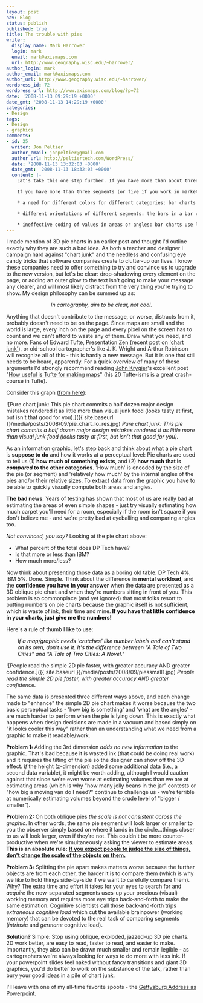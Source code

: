 ```yaml
---
layout: post
nav: Blog
status: publish
published: true
title: The trouble with pies
writer:
  display_name: Mark Harrower
  login: mark
  email: mark@axismaps.com
  url: http://www.geography.wisc.edu/~harrower/
author_login: mark
author_email: mark@axismaps.com
author_url: http://www.geography.wisc.edu/~harrower/
wordpress_id: 72
wordpress_url: http://www.axismaps.com/blog/?p=72
date: '2008-11-13 09:29:19 +0000'
date_gmt: '2008-11-13 14:29:19 +0000'
categories:
- Design
tags:
- Design
- graphics
comments:
- id: 25
  writer: Jon Peltier
  author_email: jonpeltier@gmail.com
  author_url: http://peltiertech.com/WordPress/
  date: '2008-11-13 13:32:03 +0000'
  date_gmt: '2008-11-13 18:32:03 +0000'
  content: |-
    Lat's take this one step further. If you have more than about three categories, don't use a pie chart. The pies used in the margins of http://fivethirtyeight.com are a good example: these are effective because they only compare two segments (and sometimes three, and the third is tiny).

    If you have more than three segments (or five if you work in marketing), use a bar or column chart. These avoid several problems with pie charts:

    * a need for different colors for different categories: bar charts can use the same color for all bars, or allow selective highlighting of a bar with a different color.

    * different orientations of different segments: the bars in a bar chart are parallel.

    * ineffective coding of values in areas or angles: bar charts use lengths, which are a snap to compare.
---
```

<p>I made mention of 3D pie charts in an earlier post and thought I'd outline exactly why they are such a bad idea. As both a teacher and designer I campaign hard against "chart junk" and the needless and confusing eye candy tricks that software companies create to clutter-up our lives. I know these companies need to offer something to try and convince us to upgrade to the new version, but let's be clear: drop-shadowing every element on the page, or adding an outer glow to the text isn't going to make your message any clearer, and will most likely distract from the very thing you're trying to show. My design philosophy can be summed up as:</p>
<p style="text-align: center;"><em>In cartography, aim to be clear, not cool.</em></p>
<!--break-->
<p>Anything that doesn't contribute to the message, or worse, distracts from it, probably doesn't need to be on the page. Since maps are small and the world is large, every inch on the page and every pixel on the screen has to count and we can't afford to waste any of them. Draw what you need, and no more. Fans of Edward Tufte, Presentation Zen (recent post on <a href="http://www.presentationzen.com/presentationzen/2008/07/environmental-graffiti-posted-a-bar-chart-suitable-for-entry-into-the-bar-chart-hall-of-shame-i-made-a-list-of-at-least-ten.html" target="_blank">'chart junk'</a>), or old-school cartographer's like J. K. Wright and Arthur Robinson will recognize all of this - this is hardly a new message. But it is one that still needs to be heard, apparently. For a quick overview of many of these arguments I'd strongly recommend reading <a href="http://go.owu.edu/~jbkrygie/" target="_blank">John Krygier</a>'s excellent post "<a href="http://makingmaps.wordpress.com/2007/08/16/how-useful-is-tufte-for-making-maps/">How useful is Tufte for making maps</a>" (his 20 Tufte-isms is a great crash-course in Tufte).</p>
<p>Consider this graph (<a href="http://www.chartexample.com/chart_example/piechart.php" target="_blank">from here</a>):</p>

![Pure chart junk: This pie chart commits a half dozen major design mistakes rendered it as little more than visual junk food (looks tasty at first, but isn't that good for you).]({{ site.baseurl }}/media/posts/2008/09/pie_chart_lo_res.jpg)
_Pure chart junk: This pie chart commits a half dozen major design mistakes rendered it as little more than visual junk food (looks tasty at first, but isn't that good for you)._

<p>As an information graphic, let's step back and think about what a pie chart is <strong>suppose to do</strong> and how it works at a perceptual level: Pie charts are used to tell us (1) <strong>how much of something exists</strong>, and (2) <strong>how much that is <em>compared</em> to the other categories</strong>. 'How much' is encoded by the size of the pie (or segment) and 'relatively how much' by the internal angles of the pies and/or their relative sizes. To extract data from the graphic you have to be able to quickly visually compute both areas and angles.</p>
<p><strong>The bad news</strong>: Years of testing has shown that most of us are really bad at estimating the areas of even simple shapes - just try visually estimating how much carpet you'll need for a room, especially if the room isn't square if you don't believe me - and we're pretty bad at eyeballing and comparing angles too.</p>
<p><em>Not convinced, you say? </em>Looking at the pie chart above:</p>
<ul>
<li>What percent of the total does DP Tech have?</li>
<li>Is that more or less than IBM?</li>
<li>How much more/less?</li>
</ul>
<p>Now think about presenting those data as a boring old table: DP Tech 4%, IBM 5%. Done. Simple. Think about the difference in <strong>mental workload</strong>, and the <strong>confidence you have in your answer</strong><em> </em>when the data are presented as a 3D oblique pie chart and when they're numbers sitting in front of you. This problem is so commonplace (and yet ignored) that most folks resort to putting numbers on pie charts because the graphic itself is not sufficient, which is waste of ink, their time and mine.<span style="color: #000080;"><strong><span style="color: #000000;"> </span><span style="color: #000000;">If you have that little confidence in your charts, just give me the numbers!</span></strong><br />
</span></p>
<p><span style="color: #000000;">Here's a rule of thumb I like to use: </span></p>
<p style="padding-left: 30px;"><em><span style="color: #000000;">If a map/graphic needs 'crutches' like number labels and can't stand on its own, don't use it. It's the difference between "A Tale of Two Cities" and "A Tale of Two Cities: A Novel."</span></em></p>

![People read the simple 2D pie faster, with greater accuracy AND greater confidence.]({{ site.baseurl }}/media/posts/2008/09/piessmall1.jpg)
_People read the simple 2D pie faster, with greater accuracy AND greater confidence._

<p>The same data is presented three different ways above, and each change made to "enhance" the simple 2D pie chart makes it worse because the two basic perceptual tasks - 'how big is something' and 'what are the angles' - are much harder to perform when the pie is lying down. This is exactly what happens when design decisions are made in a vacuum and based simply on "it looks cooler this way" rather than an understanding what we need from a graphic to make it readable/work.</p>
<p><strong>Problem 1: </strong>Adding the 3rd dimension <em>adds no new information</em> to the graphic. That's bad because it is wasted ink (that could be doing real work) and it requires the tilting of the pie so the designer can show off the 3D effect.<em> If</em> the height (z-dimension) added some additional data (i.e., a second data variable), it might be worth adding, although I would caution against that since we're even worse at estimating volumes than we are at estimating areas (which is why "how many jelly beans in the jar" contests or "how big a moving van do I need?" continue to challenge us - we're terrible at numerically estimating volumes beyond the crude level of "bigger / smaller").</p>
<p><strong>Problem 2:</strong> On both oblique pies <em>the scale is not consistent across the graphic</em>. In other words, the same pie segment will look larger or smaller to you the observer simply based on where it lands in the circle...things closer to us will look larger, even if they're not. This couldn't be more counter-productive when we're simultaneously asking the viewer to estimate areas. <strong>This is an absolute rule:</strong> <span style="text-decoration: underline;"><strong>If you expect people to judge the size of things, don't change the scale of the objects on them.</strong></span></p>
<p><strong>Problem 3:</strong> Splitting the pie apart makes matters worse because the further objects are from each other, the harder it is to compare them (which is why we like to hold things side-by-side if we want to carefully compare them). Why? The extra time and effort it takes for your eyes to search for and <em>acquire</em> the now-separated segments uses-up your precious (visual) working memory and requires more eye trips back-and-forth to make the same estimation. Cognitive scientists call those back-and-forth trips <em>extraneous cognitive load</em> which cut the available brainpower (working memory) that can be devoted to the real task of comparing segments (<em>intrinsic</em> and <em>germane</em> cognitive load).</p>
<p><strong>Solution? </strong>Simple: Stop using oblique, exploded, jazzed-up 3D pie charts. 2D work better, are easy to read, faster to read, and easier to make. Importantly, they also can be drawn much smaller and remain legible - as cartographers we're always looking for ways to do more with less ink. If your powerpoint slides feel naked without fancy transitions and giant 3D graphics, you'd do better to work on the substance of the talk, rather than bury your good ideas in a pile of chart junk.</p>
<p>I'll leave with one of my all-time favorite spoofs - the <a href="http://norvig.com/Gettysburg/sld001.htm" target="_blank">Gettysburg Address as Powerpoint</a>.</div>

